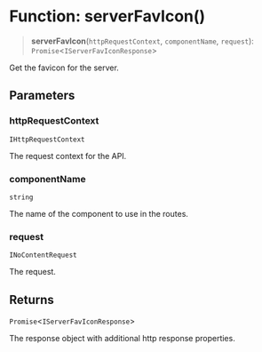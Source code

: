 # Function: serverFavIcon()

> **serverFavIcon**(`httpRequestContext`, `componentName`, `request`): `Promise`\<`IServerFavIconResponse`\>

Get the favicon for the server.

## Parameters

### httpRequestContext

`IHttpRequestContext`

The request context for the API.

### componentName

`string`

The name of the component to use in the routes.

### request

`INoContentRequest`

The request.

## Returns

`Promise`\<`IServerFavIconResponse`\>

The response object with additional http response properties.